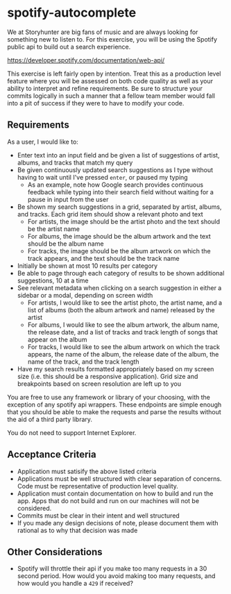 # spotify-autocomplete
We at Storyhunter are big fans of music and are always looking for something new to listen to. For this exercise, you will be using the Spotify public api to build out a search experience. 

https://developer.spotify.com/documentation/web-api/

This exercise is left fairly open by intention. Treat this as a production level feature where you will be assessed on both code quality as well as your ability to interpret and refine requirements. Be sure to structure your commits logically in such a manner that a fellow team member would fall into a pit of success if they were to have to modify your code. 

## Requirements
As a user, I would like to: 

* Enter text into an input field and be given a list of suggestions of artist, albums, and tracks that match my query
* Be given continuously updated search suggestions as I type without having to wait until I've pressed `enter`, or paused my typing
  * As an example, note how Google search provides continuous feedback while typing into their search field without waiting for a pause in input from the user
* Be shown my search suggestions in a grid, separated by artist, albums, and tracks. Each grid item should show a relevant photo and text
  * For artists, the image should be the artist photo and the text should be the artist name
  * For albums, the image should be the album artwork and the text should be the album name
  * For tracks, the image should be the album artwork on which the track appears, and the text should be the track name
* Initially be shown at most 10 results per category
* Be able to page through each category of results to be shown additional suggestions, 10 at a time
* See relevant metadata when clicking on a search suggestion in either a sidebar or a modal, depending on screen width
  * For artists, I would like to see the artist photo, the artist name, and a list of albums (both the album artwork and name) released by the artist 
  * For albums, I would like to see the album artwork, the album name, the release date, and a list of tracks and track length of songs that appear on the album
  * For tracks, I would like to see the album artwork on which the track appears, the name of the album, the release date of the album, the name of the track, and the track length
* Have my search results formatted appropriately based on my screen size (i.e. this should be a responsive application). Grid size and breakpoints based on screen resolution are left up to you

You are free to use any framework or library of your choosing, with the exception of any spotify api wrappers. These endpoints are simple enough that you should be able to make the requests and parse the results without the aid of a third party library.

You do not need to support Internet Explorer. 

## Acceptance Criteria
* Application must satisify the above listed criteria
* Applications must be well structured with clear separation of concerns. Code must be representative of production level quality. 
* Application must contain documentation on how to build and run the app. Apps that do not build and run on our machines will not be considered. 
* Commits must be clear in their intent and well structured
* If you made any design decisions of note, please document them with rational as to why that decision was made

## Other Considerations
* Spotify will throttle their api if you make too many requests in a 30 second period. How would you avoid making too many requests, and how would you handle a `429` if received?